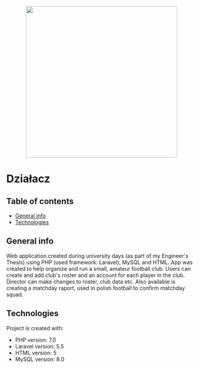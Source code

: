 <p align="center"><a href="https://laravel.com" target="_blank"><img src="https://raw.githubusercontent.com/laravel/art/master/logo-lockup/5%20SVG/2%20CMYK/1%20Full%20Color/laravel-logolockup-cmyk-red.svg" width="400"></a></p>

# Działacz

## Table of contents
* [General info](#general-info)
* [Technologies](#technologies)


## General info
Web application created during university days (as part of my Engineer's Thesis) using PHP (used framework: Laravel), MySQL and HTML. App was created to help organize and run a small, amateur football club. Users can create and add club's roster and an account for each player in the club. Director can make changes to roster, club data etc. Also available is creating a matchday raport, used in polish football to confirm matchday squad. 
	
## Technologies
Project is created with:
* PHP version: 7.0
* Laravel version: 5.5
* HTML version: 5
* MySQL version: 8.0

